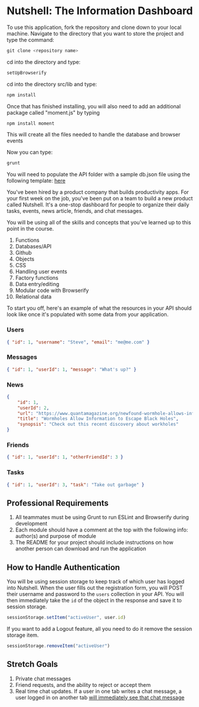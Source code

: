 # Nutshell: The Information Dashboard

To use this application, fork the repository and clone down to your local machine.  Navigate to the directory that you want to store the project and type the command:

```js
git clone <repository name>
```
cd into the directory and type:
```js
setUpBrowserify
```
cd into the directory src/lib and type:
```js
npm install
```
Once that has finished installing, you will also need to add an additional package called "moment.js" by typing
```js
npm install moment
```

This will create all the files needed to handle the database and browser events

Now you can type:
```js
grunt
```

You will need to populate the API folder with a sample db.json file using the following template:
[here](./API/boilerplatedb.txt)




You've been hired by a product company that builds productivity apps. For your first week on the job, you've been put on a team to build a new product called Nutshell. It's a one-stop dashboard for people to organize their daily tasks, events, news article, friends, and chat messages.

You will be using all of the skills and concepts that you've learned up to this point in the course.

1. Functions
1. Databases/API
1. Github
1. Objects
1. CSS
1. Handling user events
1. Factory functions
1. Data entry/editing
1. Modular code with Browserify
1. Relational data

To start you off, here's an example of what the resources in your API should look like once it's populated with some data from your application.

### Users

```json
{ "id": 1, "username": "Steve", "email": "me@me.com" }
```

### Messages

```json
{ "id": 1, "userId": 1, "message": "What's up?" }
```

### News

```json
{
    "id": 1,
    "userId": 2,
    "url": "https://www.quantamagazine.org/newfound-wormhole-allows-information-to-escape-black-holes-20171023/",
    "title": "Wormholes Allow Information to Escape Black Holes",
    "synopsis": "Check out this recent discovery about workholes"
}
```

### Friends

```json
{ "id": 1, "userId": 1, "otherFriendId": 3 }
```

### Tasks

```json
{ "id": 1, "userId": 3, "task": "Take out garbage" }
```

## Professional Requirements

1. All teammates must be using Grunt to run ESLint and Browserify during development
1. Each module should have a comment at the top with the following info: author(s) and purpose of module
1. The README for your project should include instructions on how another person can download and run the application

## How to Handle Authentication

You will be using session storage to keep track of which user has logged into Nutshell. When the user fills out the registration form, you will POST their username and password to the `users` collection in your API. You will then immediately take the `id` of the object in the response and save it to session storage.

```js
sessionStorage.setItem("activeUser", user.id)
```

If you want to add a Logout feature, all you need to do it remove the session storage item.

```js
sessionStorage.removeItem("activeUser")
```

## Stretch Goals
1. Private chat messages
1. Friend requests, and the ability to reject or accept them
1. Real time chat updates. If a user in one tab writes a chat message, a user logged in on another tab [will immediately see that chat message](https://www.w3schools.com/jsreF/event_storage_storagearea.asp)


